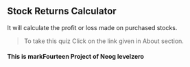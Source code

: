 ## Stock Returns Calculator

It will calculate the profit or loss made on purchased stocks.

> To take this quiz Click on the link given in About section.

#### This is markFourteen Project of Neog levelzero
